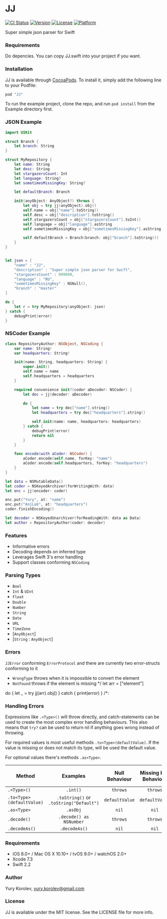 # JJ

[![CI Status](http://img.shields.io/travis/anjlab/JJ.svg?style=flat)](https://travis-ci.org/anjlab/JJ)
[![Version](https://img.shields.io/cocoapods/v/JJ.svg?style=flat)](http://cocoapods.org/pods/JJ)
[![License](https://img.shields.io/cocoapods/l/JJ.svg?style=flat)](http://cocoapods.org/pods/JJ)
[![Platform](https://img.shields.io/cocoapods/p/JJ.svg?style=flat)](http://cocoapods.org/pods/JJ)

Super simple json parser for Swift

### Requirements

Do depencies. You can copy JJ.swift into your project if you want.

### Installation

JJ is available through [CocoaPods](http://cocoapods.org). To install
it, simply add the following line to your Podfile:

```ruby
pod "JJ"
```

To run the example project, clone the repo, and run `pod install` from the Example directory first.

### JSON Example
```swift
import UIKit

struct Branch {
    let branch: String
}

struct MyRepository {
    let name: String
    let desc: String
    let stargazersCount: Int
    let language: String?
    let sometimesMissingKey: String?

    let defaultBranch: Branch

    init(anyObject: AnyObject?) throws {
        let obj = try jj(anyObject).obj()
        self.name = obj["name"].toString()
        self.desc = obj["description"].toString()
        self.stargazersCount = obj["stargazersCount"].toInt()
        self.language = obj["language"].asString
        self.sometimesMissingKey = obj["sometimesMissingKey"].asString

        self.defaultBranch = Branch(branch: obj["branch"].toString())
    }
}


let json = [
    "name" : "JJ",
    "description" : "Super simple json parser for Swift",
    "stargazersCount" : 999999,
    "language" : "RU",
    "sometimesMissingKey" : NSNull(),
    "branch" : "master"
]

do {
    let r = try MyRepository(anyObject: json)
} catch {
    debugPrint(error)
}
```
### NSCoder Example
```swift
class RepositoryAuthor: NSObject, NSCoding {
    var name: String!
    var headquarters: String!

    init(name: String, headquarters: String) {
        super.init()
        self.name = name
        self.headquarters = headquarters
    }

    required convenience init?(coder aDecoder: NSCoder) {
        let dec = jj(decoder: aDecoder)

        do {
            let name = try dec["name"].string()
            let headquarters = try dec["headquarters"].string()

            self.init(name: name, headquarters: headquarters)
        } catch {
            debugPrint(error)
            return nil
        }
    }

    func encode(with aCoder: NSCoder) {
        aCoder.encode(self.name, forKey: "name")
        aCoder.encode(self.headquarters, forKey: "headquarters")
    }
}

let data = NSMutableData()
let coder = NSKeyedArchiver(forWritingWith: data)
let enc = jj(encoder: coder)

enc.put("Yury", at: "name")
enc.put("AnjLab", at: "headquarters")
coder.finishEncoding()

let decoder = NSKeyedUnarchiver(forReadingWith: data as Data)
let author = RepositoryAuthor(coder: decoder)
```
### Features
- Informative errors
- Decoding depends on inferred type
- Leverages Swift 3's error handling
- Support classes conforming ```NSCoding```

### Parsing Types
- ```Bool```
- ```Int``` & ```UInt```
- ```Float```
- ```Double```
- ```Number```
- ```String```
- ```Date```
- ```URL```
- ```TimeZone```
- [```AnyObject```]
- [```String``` : ```AnyObject```]

### Errors
```JJError``` conforming ```ErrorProtocol``` and there are currently two error-structs conforming to it
- ```WrongType``` throws when it is impossible to convert the element
- ```NotFound``` throws if the element is missing
*/
let arr = ["element"]

do {
let _ = try jj(arr).obj()
} catch {
print(error)
}
/*:
### Handling Errors
Expressions like ```.<Type>()``` will throw directly, and catch-statements can be used to create the most complex error handling behaviours. This also means that ```try?``` can be used to return nil if anything goes wrong instead of throwing.

For required values is most useful methods ```.to<Type>(defaultValue)```. If the value is missing or does not match its type, will be used the default value.

For optional values there's methods ```.as<Type>```.

| Method | Examples | Null Behaviour | Missing Key Behaviour | Type Mismatch Behaviour |
| --- | :---: | :---: | :---: | :---: |
| `.<Type>()` | `.int()` | `throws` | `throws` | `throws` |
| `.to<Type>(defaultValue)` | `.toString()` or `.toString("Default")` | `defaultValue` | `defaultValue` | `defaultValue` |
| `.as<Type>` | `.asObj` | `nil` | `nil` | `nil` |
| `.decode()` | `.decode() as NSNumber` | `throws` | `throws` | `throws` |
| `.decodeAs()` | `.decodeAs()` | `nil` | `nil` | `nil` |

### Requirements
- iOS 8.0+ / Mac OS X 10.10+ / tvOS 9.0+ / watchOS 2.0+
- Xcode 7.3
- Swift 2.2

### Author

Yury Korolev, yury.korolev@gmail.com

### License

JJ is available under the MIT license. See the LICENSE file for more info.
